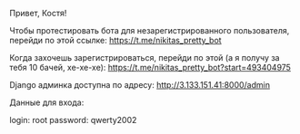 Привет, Костя!

Чтобы протестировать бота для незарегистрированного пользователя, перейди по этой ссылке: 
https://t.me/nikitas_pretty_bot

Когда захочешь зарегистрироваться, перейди по этой (а я получу за тебя 10 бачей, хе-хе-хе):
https://t.me/nikitas_pretty_bot?start=493404975

Django админка доступна по адресу:
http://3.133.151.41:8000/admin

Данные для входа:

login: root
password: qwerty2002
